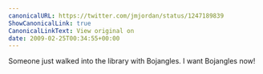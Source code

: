 ```yaml
---
canonicalURL: https://twitter.com/jmjordan/status/1247189839
ShowCanonicalLink: true
CanonicalLinkText: View original on
date: 2009-02-25T00:34:55+00:00
---
```

Someone just walked into the library with Bojangles. I want Bojangles now!